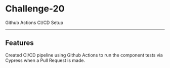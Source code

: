 # Challenge-20
Github Actions CI/CD Setup

---

## Features 

Created CI/CD pipeline using Github Actions to run the component tests via Cypress when a Pull Request is made.
